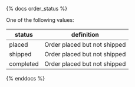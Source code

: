 {% docs order_status %}

One of the following values:

| status        | definition                                |
|---------------|-------------------------------------------|
| placed        | Order placed but not shipped              |
| shipped       | Order placed but not shipped              |
| completed     | Order placed but not shipped              |

{% enddocs %}
